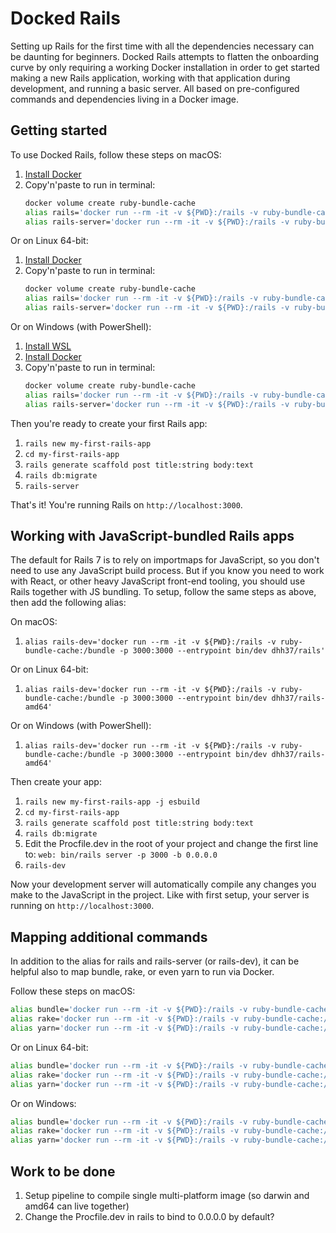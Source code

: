 # Docked Rails

Setting up Rails for the first time with all the dependencies necessary can be daunting for beginners. Docked Rails attempts to flatten the onboarding curve by only requiring a working Docker installation in order to get started making a new Rails application, working with that application during development, and running a basic server. All based on pre-configured commands and dependencies living in a Docker image.

## Getting started

To use Docked Rails, follow these steps on macOS:

1. [Install Docker](https://www.docker.com/products/docker-desktop/)
1. Copy'n'paste to run in terminal: 
   ```bash
   docker volume create ruby-bundle-cache
   alias rails='docker run --rm -it -v ${PWD}:/rails -v ruby-bundle-cache:/bundle dhh37/rails'
   alias rails-server='docker run --rm -it -v ${PWD}:/rails -v ruby-bundle-cache:/bundle -p 3000:3000 dhh37/rails server -b 0.0.0.0'
   ```

Or on Linux 64-bit:

1. [Install Docker](https://www.docker.com/products/docker-desktop/)
1. Copy'n'paste to run in terminal: 
   ```bash
   docker volume create ruby-bundle-cache
   alias rails='docker run --rm -it -v ${PWD}:/rails -v ruby-bundle-cache:/bundle dhh37/rails-amd64'
   alias rails-server='docker run --rm -it -v ${PWD}:/rails -v ruby-bundle-cache:/bundle -p 3000:3000 dhh37/rails-amd64 server -b 0.0.0.0'
   ```

Or on Windows (with PowerShell):

1. [Install WSL](https://learn.microsoft.com/en-us/windows/wsl/install)
1. [Install Docker](https://www.docker.com/products/docker-desktop/)
1. Copy'n'paste to run in terminal: 
   ```bash
   docker volume create ruby-bundle-cache
   alias rails='docker run --rm -it -v ${PWD}:/rails -v ruby-bundle-cache:/bundle dhh37/rails-amd64'
   alias rails-server='docker run --rm -it -v ${PWD}:/rails -v ruby-bundle-cache:/bundle -p 3000:3000 dhh37/rails-amd64 server -b 0.0.0.0'
   ```

Then you're ready to create your first Rails app:

1. `rails new my-first-rails-app`
1. `cd my-first-rails-app`
1. `rails generate scaffold post title:string body:text`
1. `rails db:migrate`
1. `rails-server`

That's it! You're running Rails on `http://localhost:3000`.

## Working with JavaScript-bundled Rails apps

The default for Rails 7 is to rely on importmaps for JavaScript, so you don't need to use any JavaScript build process. But if you know you need to work with React, or other heavy JavaScript front-end tooling, you should use Rails together with JS bundling. To setup, follow the same steps as above, then add the following alias:

On macOS:

1. `alias rails-dev='docker run --rm -it -v ${PWD}:/rails -v ruby-bundle-cache:/bundle -p 3000:3000 --entrypoint bin/dev dhh37/rails'`

Or on Linux 64-bit:

1. `alias rails-dev='docker run --rm -it -v ${PWD}:/rails -v ruby-bundle-cache:/bundle -p 3000:3000 --entrypoint bin/dev dhh37/rails-amd64'`

Or on Windows (with PowerShell):

1. `alias rails-dev='docker run --rm -it -v ${PWD}:/rails -v ruby-bundle-cache:/bundle -p 3000:3000 --entrypoint bin/dev dhh37/rails-amd64'`

Then create your app:

1. `rails new my-first-rails-app -j esbuild`
1. `cd my-first-rails-app`
1. `rails generate scaffold post title:string body:text`
1. `rails db:migrate`
1. Edit the Procfile.dev in the root of your project and change the first line to: `web: bin/rails server -p 3000 -b 0.0.0.0`
1. `rails-dev`

Now your development server will automatically compile any changes you make to the JavaScript in the project. Like with first setup, your server is running on `http://localhost:3000`.

## Mapping additional commands

In addition to the alias for rails and rails-server (or rails-dev), it can be helpful also to map bundle, rake, or even yarn to run via Docker.

Follow these steps on macOS:

```bash
alias bundle='docker run --rm -it -v ${PWD}:/rails -v ruby-bundle-cache:/bundle --entrypoint bundle dhh37/rails'
alias rake='docker run --rm -it -v ${PWD}:/rails -v ruby-bundle-cache:/bundle --entrypoint rake dhh37/rails'
alias yarn='docker run --rm -it -v ${PWD}:/rails -v ruby-bundle-cache:/bundle --entrypoint yarn dhh37/rails'
```

Or on Linux 64-bit:

```bash
alias bundle='docker run --rm -it -v ${PWD}:/rails -v ruby-bundle-cache:/bundle --entrypoint bundle dhh37/rails-amd64'
alias rake='docker run --rm -it -v ${PWD}:/rails -v ruby-bundle-cache:/bundle --entrypoint rake dhh37/rails-amd64'
alias yarn='docker run --rm -it -v ${PWD}:/rails -v ruby-bundle-cache:/bundle --entrypoint yarn dhh37/rails-amd64'
```

Or on Windows:

```bash
alias bundle='docker run --rm -it -v ${PWD}:/rails -v ruby-bundle-cache:/bundle --entrypoint bundle dhh37/rails-amd64'
alias rake='docker run --rm -it -v ${PWD}:/rails -v ruby-bundle-cache:/bundle --entrypoint rake dhh37/rails-amd64'
alias yarn='docker run --rm -it -v ${PWD}:/rails -v ruby-bundle-cache:/bundle --entrypoint yarn dhh37/rails-amd64'
```


## Work to be done

1. Setup pipeline to compile single multi-platform image (so darwin and amd64 can live together)
2. Change the Procfile.dev in rails to bind to 0.0.0.0 by default?
